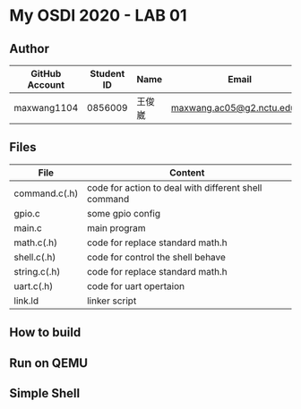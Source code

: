 # My OSDI 2020 - LAB 01

## Author

| GitHub Account | Student ID | Name | Email                      |
| ---------------| ---------- | ------ | --------------------------- |
| maxwang1104    | 0856009    | 王俊崴  | maxwang.ac05@g2.nctu.edu.tw |

## Files
| File          | Content                                               | 
| --------------| ----------------------------------------------------- | 
| command.c(.h) | code for action to deal with different shell command  |
| gpio.c        | some gpio config                                      |
| main.c        | main program                                          |
| math.c(.h)    | code for replace standard math.h                      |
| shell.c(.h)   | code for control the shell behave                     |
| string.c(.h)  | code for replace standard math.h                      |
| uart.c(.h)    | code for uart opertaion                               |
| link.ld       | linker script                                         |


## How to build


## Run on QEMU


## Simple Shell
